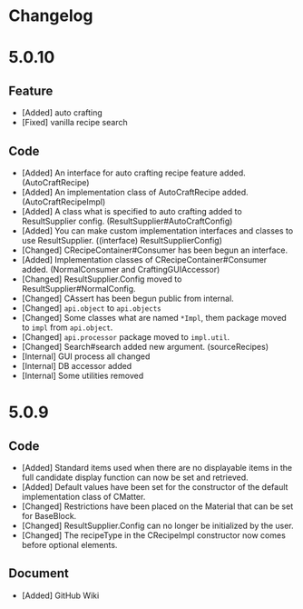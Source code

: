 # Changelog

# 5.0.10
## Feature
- [Added] auto crafting
- [Fixed] vanilla recipe search
## Code
- [Added] An interface for auto crafting recipe feature added. (AutoCraftRecipe)
- [Added] An implementation class of AutoCraftRecipe added. (AutoCraftRecipeImpl)
- [Added] A class what is specified to auto crafting added to ResultSupplier config. (ResultSupplier#AutoCraftConfig)
- [Added] You can make custom implementation interfaces and classes to use ResultSupplier. ((interface) ResultSupplierConfig)
- [Changed] CRecipeContainer#Consumer has been begun an interface.
- [Added] Implementation classes of CRecipeContainer#Consumer added. (NormalConsumer and CraftingGUIAccessor)
- [Changed] ResultSupplier.Config moved to ResultSupplier#NormalConfig.
- [Changed] CAssert has been begun public from internal.
- [Changed] `api.object` to `api.objects`
- [Changed] Some classes what are named `*Impl`, them package moved to `impl` from `api.object`.
- [Changed] `api.processor` package moved to `impl.util`.
- [Changed] Search#search added new argument. (sourceRecipes)
- [Internal] GUI process all changed
- [Internal] DB accessor added
- [Internal] Some utilities removed

# 5.0.9
## Code
- [Added] Standard items used when there are no displayable items in the full candidate display function can now be set and retrieved.
- [Added] Default values have been set for the constructor of the default implementation class of CMatter.
- [Changed] Restrictions have been placed on the Material that can be set for BaseBlock.
- [Changed] ResultSupplier.Config can no longer be initialized by the user.
- [Changed] The recipeType in the CRecipeImpl constructor now comes before optional elements.
## Document
- [Added] GitHub Wiki